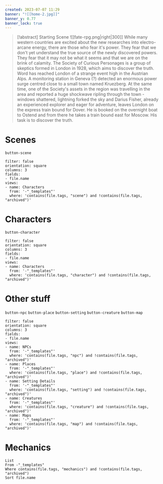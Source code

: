 ```yaml
---
created: 2023-07-07 11:29
banner: "![[home-2.jpg]]"
banner_y: 0.77
banner_lock: true
---
```



> [!abstract] Starting Scene
> ![[fate-rpg.png|right|300]]
> While many western countries are excited about the new researches into electro-arcane energy, there are those who fear it's power. They fear that we don't yet understand the true source of the newly discovered powers. They fear that it may not be what it seems and that we are on the brink of calamity.
> The Society of Curious Personages is a group of skeptics formed in London in 1928, which aims to discover the truth. Word has reached London of a strange event high in the Austrian Alps. A monitoring station in Geneva (?) detected an enormous power surge centred close to a small town named Kruezberg. At the same time, one of the Society's assets in the region was travelling in the area and reported a huge shockwave ripling through the town - windows shattered, lightning forked the sky and 
> Darius Fisher, already an experienced explorer and eager for adventure, leaves London on the express train bound for Dover. He is booked on the overnight boat to Ostend and from there he takes a train bound east for Moscow. His task is to discover the truth.

# Scenes
`button-scene`

```page-gallery
filter: false
orientation: square
columns: 3
fields:
- file.name
views:
- name: Characters
  from: '-"_templates"'
  where: 'contains(file.tags, "scene") and !contains(file.tags, "archived")'
```

# Characters
`button-character`

```page-gallery
filter: false
orientation: square
columns: 3
fields:
- file.name
views:
- name: Characters
  from: '-"_templates"'
  where: 'contains(file.tags, "character") and !contains(file.tags, "archived")'
```

# Other stuff
`button-npc` `button-place` `button-setting` `button-creature` `button-map`

```page-gallery
filter: false
orientation: square
columns: 3
fields:
- file.name
views:
- name: NPCs
  from: '-"_templates"'
  where: 'contains(file.tags, "npc") and !contains(file.tags, "archived")'
- name: Places
  from: '-"_templates"'
  where: 'contains(file.tags, "place") and !contains(file.tags, "archived")'
- name: Setting Details
  from: '-"_templates"'
  where: 'contains(file.tags, "setting") and !contains(file.tags, "archived")'
- name: Creatures
  from: '-"_templates"'
  where: 'contains(file.tags, "creature") and !contains(file.tags, "archived")'
- name: Maps
  from: '-"_templates"'
  where: 'contains(file.tags, "map") and !contains(file.tags, "archived")'
```

# Mechanics
```dataview
List
From -"_templates"
Where contains(file.tags, "mechanics") and !contains(file.tags, "archived") 
Sort file.name
```
